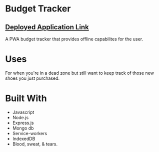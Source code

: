 # Budget Tracker 

## [Deployed Application Link](https://shielded-basin-66957.herokuapp.com/)

A PWA budget tracker that provides offline capabilites for the user.   

# Uses
For when you're in a dead zone but still want to keep track of those new shoes you just purchased.


# Built With

- Javascript
- Node.js
- Express.js
- Mongo db
- Service-workers
- IndexedDB 
- Blood, sweat, & tears.
